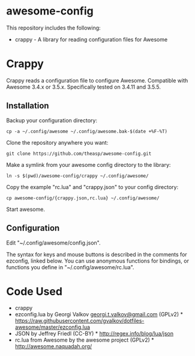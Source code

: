 awesome-config
==============

This repository includes the following:
* crappy - A library for reading configuration files for Awesome

Crappy
======

Crappy reads a configuration file to configure Awesome.  Compatible
with Awesome 3.4.x or 3.5.x.  Specifically tested on 3.4.11 and 3.5.5.

Installation
------------

Backup your configuration directory:

    cp -a ~/.config/awesome ~/.config/awesome.bak-$(date +%F-%T)

Clone the repository anywhere you want:

    git clone https://github.com/theasp/awesome-config.git

Make a symlink from your awesome config directory to the library:

	ln -s $(pwd)/awesome-config/crappy ~/.config/awesome/

Copy the example "rc.lua" and "crappy.json" to your config directory:

	cp awesome-config/{crappy.json,rc.lua} ~/.config/awesome/

Start awesome.

Configuration
-------------

Edit "~/.config/awesome/config.json".

The syntax for keys and mouse buttons is described in the comments for
ezconfig, linked below.  You can use anonymous functions for bindings,
or functions you define in "~/.config/awesome/rc.lua".

Code Used
=========

*  crappy
  *  ezconfig.lua by Georgi Valkov <georgi.t.valkov@gmail.com> (GPLv2)
    *  https://raw.githubusercontent.com/gvalkov/dotfiles-awesome/master/ezconfig.lua
  *  JSON by Jeffrey Friedl (CC-BY)
    *  http://regex.info/blog/lua/json
  *  rc.lua from Awesome by the awesome project (GPLv2)
    *  http://awesome.naquadah.org/
